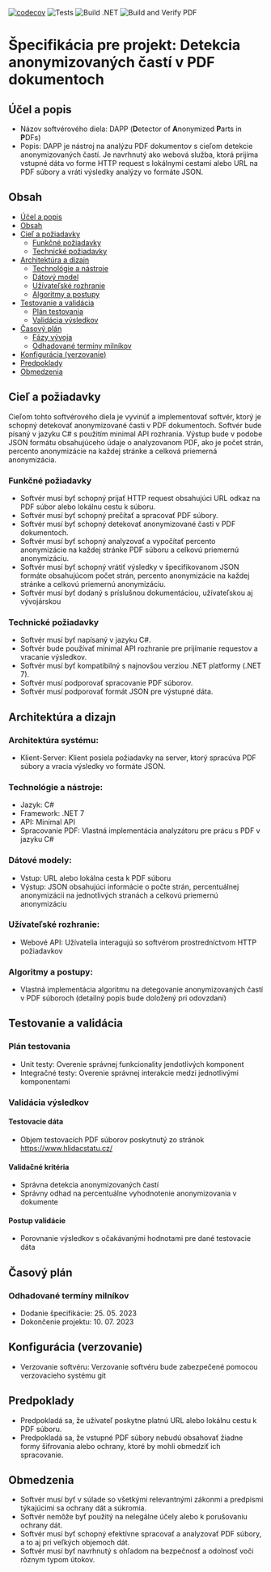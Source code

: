[![codecov](https://codecov.io/gh/Oranged9922/detection-anonymized-parts-in-pdfs-bachelor-thesis/branch/master/graph/badge.svg?token=C7H0CZLJZU)](https://codecov.io/gh/Oranged9922/detection-anonymized-parts-in-pdfs-bachelor-thesis)
![Tests](https://github.com/Oranged9922/detection-anonymized-parts-in-pdfs-bachelor-thesis/actions/workflows/test_api.yml/badge.svg)
![Build .NET](https://github.com/Oranged9922/detection-anonymized-parts-in-pdfs-bachelor-thesis/actions/workflows/build_api.yml/badge.svg)
![Build and Verify PDF](https://github.com/Oranged9922/detection-anonymized-parts-in-pdfs-bachelor-thesis/actions/workflows/build_thesis.yml/badge.svg)
# Špecifikácia pre projekt: Detekcia anonymizovaných častí v PDF dokumentoch

## Účel a popis

- Názov softvérového diela: DAPP (**D**etector of **A**nonymized **P**arts in **P**DFs)
- Popis: DAPP je nástroj na analýzu PDF dokumentov s cieľom detekcie anonymizovaných častí. Je navrhnutý ako webová služba, ktorá prijíma vstupné dáta vo forme HTTP request s lokálnymi cestami alebo URL na PDF súbory a vráti výsledky analýzy vo formáte JSON.

## Obsah
- [Účel a popis](#účel-a-popis)
- [Obsah](#obsah)
- [Cieľ a požiadavky](#cieľ-a-požiadavky)
	- [Funkčné požiadavky](#funkčné-požiadavky)
    - [Technické požiadavky](#technické-požiadavky)
- [Architektúra a dizajn](#architektúra-a-dizajn)
    - [Technológie a nástroje](#technológie-a-nástroje)
    - [Dátový model](#dátový-model)
    - [Užívateľské rozhranie](#užívateľské-rozhranie)
    - [Algoritmy a postupy](#algoritmy-a-postupy)
- [Testovanie a validácia](#testovanie-a-validácia)
    - [Plán testovania](#plán-testovania)
    - [Validácia výsledkov](#validácia-výsledkov)
- [Časový plán](#časový-plán)
    - [Fázy vývoja](#fázy-vývoja)
    - [Odhadované termíny milníkov](#odhadované-termíny-milníkov)
- [Konfigurácia (verzovanie)](#konfigurácia-verzovanie)
- [Predpoklady](#predpoklady)
- [Obmedzenia](#obmedzenia)

## Cieľ a požiadavky
Cieľom tohto softvérového diela je vyvinúť a implementovať softvér, ktorý je schopný detekovať anonymizované časti v PDF dokumentoch. Softvér bude písaný v jazyku C# s použitím minimal API rozhrania. Výstup bude v podobe JSON formátu obsahujúceho údaje o analyzovanom PDF, ako je počet strán, percento anonymizácie na každej stránke a celková priemerná anonymizácia.

### Funkčné požiadavky

- Softvér musí byť schopný prijať HTTP request obsahujúci URL odkaz na PDF súbor alebo lokálnu cestu k súboru.
- Softvér musí byť schopný prečítať a spracovať PDF súbory.
- Softvér musí byť schopný detekovať anonymizované časti v PDF dokumentoch.
- Softvér musí byť schopný analyzovať a vypočítať percento anonymizácie na každej stránke PDF súboru a celkovú priemernú anonymizáciu.
- Softvér musí byť schopný vrátiť výsledky v špecifikovanom JSON formáte obsahujúcom počet strán, percento anonymizácie na každej stránke a celkovú priemernú anonymizáciu.
- Softvér musí byť dodaný s príslušnou dokumentáciou, užívateľskou aj vývojárskou

### Technické požiadavky

- Softvér musí byť napísaný v jazyku C#.
- Softvér bude používať minimal API rozhranie pre prijímanie requestov a vracanie výsledkov.
- Softvér musí byť kompatibilný s najnovšou verziou .NET platformy (.NET 7).
- Softvér musí podporovať spracovanie PDF súborov.
- Softvér musí podporovať formát JSON pre výstupné dáta.

## Architektúra a dizajn
### Architektúra systému:
- Klient-Server: Klient posiela požiadavky na server, ktorý spracúva PDF súbory a vracia výsledky vo formáte JSON.

### Technológie a nástroje:
- Jazyk: C#
- Framework: .NET 7
- API: Minimal API
- Spracovanie PDF: Vlastná implementácia analyzátoru pre prácu s PDF v jazyku C# 

### Dátové modely:
- Vstup: URL alebo lokálna cesta k PDF súboru
- Výstup: JSON obsahujúci informácie o počte strán, percentuálnej anonymizácii na jednotlivých stranách a celkovú priemernú anonymizáciu

### Užívateľské rozhranie:
- Webové API: Užívatelia interagujú so softvérom prostredníctvom HTTP požiadavkov

### Algoritmy a postupy:
- Vlastná implementácia algoritmu na detegovanie anonymizovaných častí v PDF súboroch (detailný popis bude doložený pri odovzdaní)

## Testovanie a validácia
### Plán testovania
- Unit testy: Overenie správnej funkcionality jendotlivých komponent
- Integračné testy: Overenie správnej interakcie medzi jednotlivými komponentami

### Validácia výsledkov
#### Testovacie dáta
- Objem testovacích PDF súborov poskytnutý zo stránok https://www.hlidacstatu.cz/
#### Validačné kritéria
- Správna detekcia anonymizovaných častí
- Správny odhad na percentuálne vyhodnotenie anonymizovania v dokumente
#### Postup validácie
- Porovnanie výsledkov s očakávanými hodnotami pre dané testovacie dáta

## Časový plán
### Odhadované termíny milníkov
- Dodanie špecifikácie: 25. 05. 2023
- Dokončenie projektu: 10. 07. 2023

## Konfigurácia (verzovanie)
- Verzovanie softvéru: Verzovanie softvéru bude zabezpečené pomocou verzovacieho systému git

## Predpoklady

- Predpokladá sa, že užívateľ poskytne platnú URL alebo lokálnu cestu k PDF súboru.
- Predpokladá sa, že vstupné PDF súbory nebudú obsahovať žiadne formy šifrovania alebo ochrany, ktoré by mohli obmedziť ich spracovanie.

## Obmedzenia

- Softvér musí byť v súlade so všetkými relevantnými zákonmi a predpismi týkajúcimi sa ochrany dát a súkromia.
- Softvér nemôže byť použitý na nelegálne účely alebo k porušovaniu ochrany dát.
- Softvér musí byť schopný efektívne spracovať a analyzovať PDF súbory, a to aj pri veľkých objemoch dát.
- Softvér musí byť navrhnutý s ohľadom na bezpečnosť a odolnosť voči rôznym typom útokov.